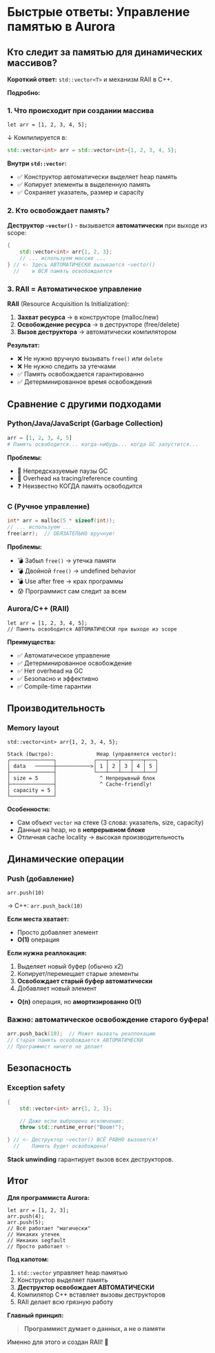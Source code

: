 # Быстрые ответы: Управление памятью в Aurora

## Кто следит за памятью для динамических массивов?

**Короткий ответ:** `std::vector<T>` и механизм RAII в C++.

**Подробно:**

### 1. Что происходит при создании массива

```aurora
let arr = [1, 2, 3, 4, 5];
```

↓ Компилируется в:

```cpp
std::vector<int> arr = std::vector<int>{1, 2, 3, 4, 5};
```

**Внутри `std::vector`:**
- ✅ Конструктор автоматически выделяет heap память
- ✅ Копирует элементы в выделенную память
- ✅ Сохраняет указатель, размер и capacity

### 2. Кто освобождает память?

**Деструктор `~vector()`** - вызывается **автоматически** при выходе из scope:

```cpp
{
    std::vector<int> arr{1, 2, 3};
    // ... используем массив ...
} // <- Здесь АВТОМАТИЧЕСКИ вызывается ~vector()
  //    и ВСЯ память освобождается
```

### 3. RAII = Автоматическое управление

**RAII** (Resource Acquisition Is Initialization):

1. **Захват ресурса** → в конструкторе (malloc/new)
2. **Освобождение ресурса** → в деструкторе (free/delete)
3. **Вызов деструктора** → автоматически компилятором

**Результат:**
- ❌ Не нужно вручную вызывать `free()` или `delete`
- ❌ Не нужно следить за утечками
- ✅ Память освобождается гарантированно
- ✅ Детерминированное время освобождения

## Сравнение с другими подходами

### Python/Java/JavaScript (Garbage Collection)

```python
arr = [1, 2, 3, 4, 5]
# Память освободится... когда-нибудь... когда GC запустится...
```

**Проблемы:**
- 🐌 Непредсказуемые паузы GC
- 🐌 Overhead на tracing/reference counting
- ❓ Неизвестно КОГДА память освободится

### C (Ручное управление)

```c
int* arr = malloc(5 * sizeof(int));
// ... используем ...
free(arr);  // ОБЯЗАТЕЛЬНО вручную!
```

**Проблемы:**
- 💣 Забыл `free()` → утечка памяти
- 💣 Двойной `free()` → undefined behavior
- 💣 Use after free → крах программы
- 😰 Программист сам следит за всем

### Aurora/C++ (RAII)

```aurora
let arr = [1, 2, 3, 4, 5];
// Память освободится АВТОМАТИЧЕСКИ при выходе из scope
```

**Преимущества:**
- ✅ Автоматическое управление
- ✅ Детерминированное освобождение
- ✅ Нет overhead на GC
- ✅ Безопасно и эффективно
- ✅ Compile-time гарантии

## Производительность

### Memory layout

```
std::vector<int> arr{1, 2, 3, 4, 5};

Stack (быстро):              Heap (управляется vector):
┌──────────────┐            ┌───┬───┬───┬───┬───┐
│ data   ──────┼───────────>│ 1 │ 2 │ 3 │ 4 │ 5 │
├──────────────┤            └───┴───┴───┴───┴───┘
│ size = 5     │              ^ Непрерывный блок
├──────────────┤              ^ Cache-friendly!
│ capacity = 5 │
└──────────────┘
```

**Особенности:**
- Сам объект `vector` на стеке (3 слова: указатель, size, capacity)
- Данные на heap, но в **непрерывном блоке**
- Отличная cache locality → высокая производительность

## Динамические операции

### Push (добавление)

```aurora
arr.push(10)
```

→ C++: `arr.push_back(10)`

**Если места хватает:**
- Просто добавляет элемент
- **O(1)** операция

**Если нужна реаллокация:**
1. Выделяет новый буфер (обычно x2)
2. Копирует/перемещает старые элементы
3. **Освобождает старый буфер автоматически**
4. Добавляет новый элемент
- **O(n)** операция, но **амортизированно O(1)**

### Важно: автоматическое освобождение старого буфера!

```cpp
arr.push_back(10);  // Может вызвать реаллокацию
// Старая память освобождается АВТОМАТИЧЕСКИ
// Программист ничего не делает
```

## Безопасность

### Exception safety

```cpp
{
    std::vector<int> arr{1, 2, 3};

    // Даже если выброшено исключение:
    throw std::runtime_error("Boom!");

} // <- Деструктор ~vector() ВСЁ РАВНО вызовется!
  //    Память будет освобождена!
```

**Stack unwinding** гарантирует вызов всех деструкторов.

## Итог

**Для программиста Aurora:**
```aurora
let arr = [1, 2, 3];
arr.push(4);
arr.push(5);
// Всё работает "магически"
// Никаких утечек
// Никаких segfault
// Просто работает ✨
```

**Под капотом:**
1. `std::vector` управляет heap памятью
2. Конструктор выделяет память
3. **Деструктор освобождает АВТОМАТИЧЕСКИ**
4. Компилятор C++ вставляет вызовы деструкторов
5. RAII делает всю грязную работу

**Главный принцип:**
> **Программист думает о данных, а не о памяти**

Именно для этого и создан RAII! 🎉
